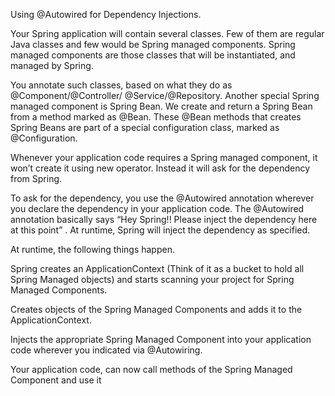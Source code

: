 Using @Autowired for Dependency Injections.

Your Spring application will contain several classes. Few of them are regular Java classes and few would be Spring managed components. Spring managed components are those classes that will be instantiated, and managed by Spring.

You annotate such classes, based on what they do as @Component/@Controller/ @Service/@Repository. Another special Spring managed component is Spring Bean. We create and return a Spring Bean from a method marked as @Bean. These @Bean methods that creates Spring Beans are part of a special configuration class, marked as @Configuration.

Whenever your application code requires a Spring managed component, it won’t create it using new operator. Instead it will ask for the dependency from Spring.

To ask for the dependency, you use the @Autowired annotation wherever you declare the dependency in your application code. The @Autowired annotation basically says “Hey Spring!! Please inject the dependency here at this point” . At runtime, Spring will inject the dependency as specified.

At runtime, the following things happen.

Spring creates an ApplicationContext (Think of it as a bucket to hold all Spring Managed objects) and starts scanning your project for Spring Managed Components.

Creates objects of the Spring Managed Components and adds it to the ApplicationContext.

Injects the appropriate Spring Managed Component into your application code wherever you indicated via @Autowiring.



Your application code, can now call methods of the Spring Managed Component and use it
